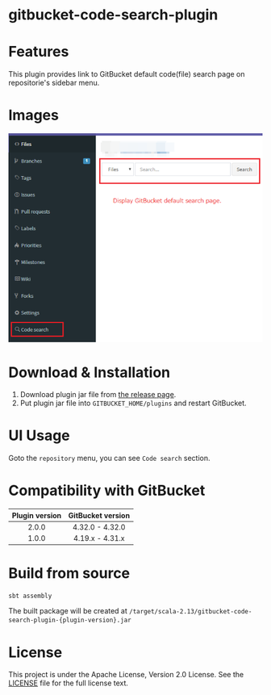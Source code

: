 # gitbucket-code-search-plugin

# Features

This plugin provides link to GitBucket default code(file) search page on repositorie's sidebar menu.

# Images

![menu](./doc/images/image.png)

# Download & Installation

1. Download plugin jar file from [the release page](//github.com/YoshinoriN/gitbucket-code-search-plugin/releases).
2. Put plugin jar file into `GITBUCKET_HOME/plugins` and restart GitBucket.

# UI Usage

Goto the `repository` menu, you can see `Code search` section.

# Compatibility with GitBucket

|Plugin version|GitBucket version|
|:-------------:|:-------:|
|2.0.0|4.32.0 - 4.32.0|
|1.0.0|4.19.x - 4.31.x|

# Build from source

```sh
sbt assembly
```

The built package will be created at `/target/scala-2.13/gitbucket-code-search-plugin-{plugin-version}.jar`

# License

This project is under the Apache License, Version 2.0 License. See the [LICENSE](./LICENSE) file for the full license text.
